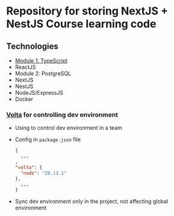 # Repository for storing NextJS + NestJS Course learning code

## Technologies

- [Module 1: TypeScript](./typescript/module-1-typescript.md)
- ReactJS
- Module 2: PostgreSQL
- NextJS
- NestJS
- NodeJS/ExpressJS
- Docker

### [Volta](https://www.volta.sh) for controlling dev environment

- Using to control dev environment in a team
- Config in `package.json` file

  ```json
  {
    ...
  ,
  "volta": {
    "node": "20.13.1"
  },
    ...
  }
  ```

- Sync dev environment only in the project, not affecting global environment
